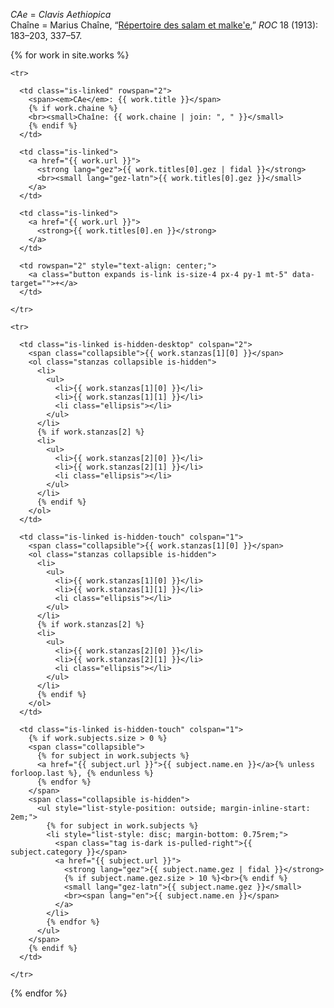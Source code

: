 ---
---

<p class="mb-3">
  <em>CAe</em> = <em>Clavis Aethiopica</em><br>
  Chaîne = Marius Chaîne, “<a href="{{ '/works/chaine/' | relative_url }}">Répertoire des salam et malke'e</a>,” <i>ROC</i> 18 (1913): 183–203, 337–57.
</p>

<table class="table is-fullwidth">
    
  {% for work in site.works %}
  <tbody id="{{ work.title }}">

    <tr>

      <td class="is-linked" rowspan="2">
        <span><em>CAe</em>: {{ work.title }}</span>
        {% if work.chaine %}
        <br><small>Chaîne: {{ work.chaine | join: ", " }}</small>
        {% endif %}
      </td>

      <td class="is-linked">
        <a href="{{ work.url }}">
          <strong lang="gez">{{ work.titles[0].gez | fidal }}</strong>
          <br><small lang="gez-latn">{{ work.titles[0].gez }}</small>
        </a>
      </td>

      <td class="is-linked">
        <a href="{{ work.url }}">
          <strong>{{ work.titles[0].en }}</strong>
        </a>
      </td>

      <td rowspan="2" style="text-align: center;">
        <a class="button expands is-link is-size-4 px-4 py-1 mt-5" data-target="">+</a>
      </td>

    </tr>

    <tr>
      
      <td class="is-linked is-hidden-desktop" colspan="2">
        <span class="collapsible">{{ work.stanzas[1][0] }}</span>
        <ol class="stanzas collapsible is-hidden">
          <li>
            <ul>
              <li>{{ work.stanzas[1][0] }}</li>
              <li>{{ work.stanzas[1][1] }}</li>
              <li class="ellipsis"></li>
            </ul>
          </li>
          {% if work.stanzas[2] %}
          <li>
            <ul>
              <li>{{ work.stanzas[2][0] }}</li>
              <li>{{ work.stanzas[2][1] }}</li>
              <li class="ellipsis"></li>
            </ul>
          </li>
          {% endif %}
        </ol>
      </td>

      <td class="is-linked is-hidden-touch" colspan="1">
        <span class="collapsible">{{ work.stanzas[1][0] }}</span>
        <ol class="stanzas collapsible is-hidden">
          <li>
            <ul>
              <li>{{ work.stanzas[1][0] }}</li>
              <li>{{ work.stanzas[1][1] }}</li>
              <li class="ellipsis"></li>
            </ul>
          </li>
          {% if work.stanzas[2] %}
          <li>
            <ul>
              <li>{{ work.stanzas[2][0] }}</li>
              <li>{{ work.stanzas[2][1] }}</li>
              <li class="ellipsis"></li>
            </ul>
          </li>
          {% endif %}
        </ol>
      </td>

      <td class="is-linked is-hidden-touch" colspan="1">
        {% if work.subjects.size > 0 %}
        <span class="collapsible">
          {% for subject in work.subjects %}
          <a href="{{ subject.url }}">{{ subject.name.en }}</a>{% unless forloop.last %}, {% endunless %}
          {% endfor %}
        </span>
        <span class="collapsible is-hidden">
          <ul style="list-style-position: outside; margin-inline-start: 2em;">
            {% for subject in work.subjects %}
            <li style="list-style: disc; margin-bottom: 0.75rem;">
              <span class="tag is-dark is-pulled-right">{{ subject.category }}</span>
              <a href="{{ subject.url }}">
                <strong lang="gez">{{ subject.name.gez | fidal }}</strong>
                {% if subject.name.gez.size > 10 %}<br>{% endif %}
                <small lang="gez-latn">{{ subject.name.gez }}</small>
                <br><span lang="en">{{ subject.name.en }}</span>
              </a>
            </li>
            {% endfor %}
          </ul>
        </span>
        {% endif %}
      </td>

    </tr>

  </tbody>
  {% endfor %}

</table>

<script>
$(document).ready(function() {

  $('.button.expands').on('click', function() {

      $(this).parents('tbody').find('.collapsible').toggleClass('is-hidden');

  });

});
</script>

<script src="{{ '/assets/scripts/lunr/lunr.js' | relative_url }}"></script>